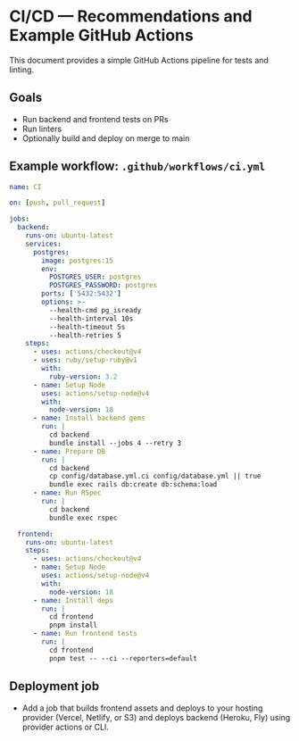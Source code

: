 # CI/CD — Recommendations and Example GitHub Actions

This document provides a simple GitHub Actions pipeline for tests and linting.

## Goals

- Run backend and frontend tests on PRs
- Run linters
- Optionally build and deploy on merge to main

## Example workflow: `.github/workflows/ci.yml`

```yaml
name: CI

on: [push, pull_request]

jobs:
  backend:
    runs-on: ubuntu-latest
    services:
      postgres:
        image: postgres:15
        env:
          POSTGRES_USER: postgres
          POSTGRES_PASSWORD: postgres
        ports: ['5432:5432']
        options: >-
          --health-cmd pg_isready
          --health-interval 10s
          --health-timeout 5s
          --health-retries 5
    steps:
      - uses: actions/checkout@v4
      - uses: ruby/setup-ruby@v1
        with:
          ruby-version: 3.2
      - name: Setup Node
        uses: actions/setup-node@v4
        with:
          node-version: 18
      - name: Install backend gems
        run: |
          cd backend
          bundle install --jobs 4 --retry 3
      - name: Prepare DB
        run: |
          cd backend
          cp config/database.yml.ci config/database.yml || true
          bundle exec rails db:create db:schema:load
      - name: Run RSpec
        run: |
          cd backend
          bundle exec rspec

  frontend:
    runs-on: ubuntu-latest
    steps:
      - uses: actions/checkout@v4
      - name: Setup Node
        uses: actions/setup-node@v4
        with:
          node-version: 18
      - name: Install deps
        run: |
          cd frontend
          pnpm install
      - name: Run frontend tests
        run: |
          cd frontend
          pnpm test -- --ci --reporters=default
```

## Deployment job

- Add a job that builds frontend assets and deploys to your hosting provider (Vercel, Netlify, or S3) and deploys backend (Heroku, Fly) using provider actions or CLI.
